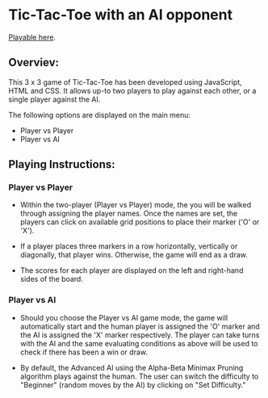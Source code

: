 # Tic-Tac-Toe with an AI opponent

[Playable here](https://rishil.github.io/Tic-Tac-Toe/).

## Overviev:
This 3 x 3 game of Tic-Tac-Toe has been developed using JavaScript, HTML and CSS. It allows up-to two players to play against each other, or a single player against the AI.

The following options are displayed on the main menu:
* Player vs Player
* Player vs AI


## Playing Instructions:

### Player vs Player
* Within the two-player (Player vs Player) mode, the you will be walked through assigning the player names. Once the names are set, the players can click on available grid positions to place their marker ('O' or 'X').

* If a player places three markers in a row horizontally, vertically or diagonally, that player wins. Otherwise, the game will end as a draw.

* The scores for each player are displayed on the left and right-hand sides of the board.

### Player vs AI

* Should you choose the Player vs AI game mode, the game will automatically start and the human player is assigned the 'O' marker and the AI is assigned the 'X' marker respectively. The player can take turns with the AI and the same evaluating conditions as above will be used to check if there has been a win or draw.

* By default, the Advanced AI using the Alpha-Beta Minimax Pruning algorithm plays against the human. The user can switch the difficulty to "Beginner" (random moves by the AI) by clicking on "Set Difficulty."
